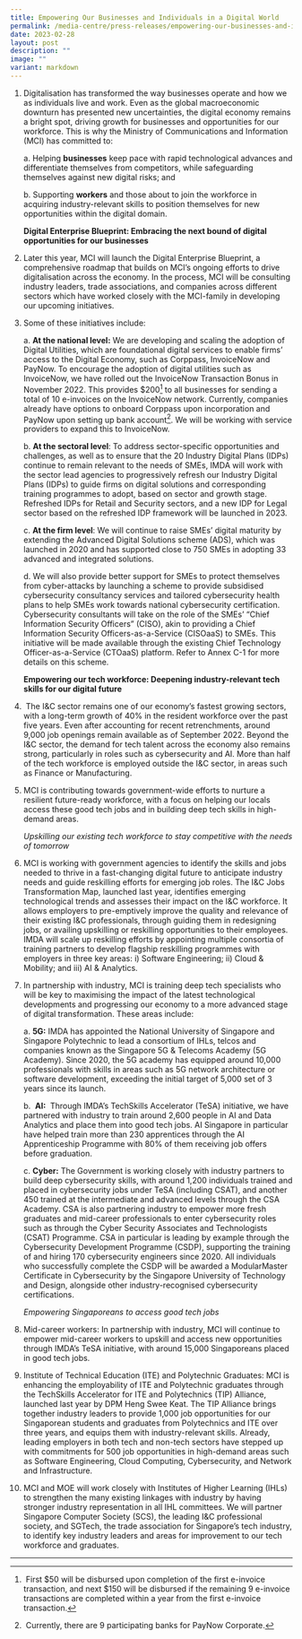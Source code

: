 ```yaml
---
title: Empowering Our Businesses and Individuals in a Digital World
permalink: /media-centre/press-releases/empowering-our-businesses-and-individuals-in-a-digital-world/
date: 2023-02-28
layout: post
description: ""
image: ""
variant: markdown
---
```

1. Digitalisation has transformed the way businesses operate and how we as individuals live and work. Even as the global macroeconomic downturn has presented new uncertainties, the digital economy remains a bright spot, driving growth for businesses and opportunities for our workforce. This is why the Ministry of Communications and Information (MCI) has committed to:   
  
    a. Helping **businesses** keep pace with rapid technological advances and differentiate themselves from competitors, while safeguarding themselves against new digital risks; and  

    b. Supporting **workers** and those about to join the workforce in acquiring industry-relevant skills to position themselves for new opportunities within the digital domain.  
  
    **Digital Enterprise Blueprint: Embracing the next bound of digital opportunities for our businesses** 

2. Later this year, MCI will launch the Digital Enterprise Blueprint, a comprehensive roadmap that builds on MCI’s ongoing efforts to drive digitalisation across the economy. In the process, MCI will be consulting industry leaders, trade associations, and companies across different sectors which have worked closely with the MCI-family in developing our upcoming initiatives.   
  
3. Some of these initiatives include:   
  
    a. **At the national level:** We are developing and scaling the adoption of Digital Utilities, which are foundational digital services to enable firms’ access to the Digital Economy, such as Corppass, InvoiceNow and PayNow. To encourage the adoption of digital utilities such as InvoiceNow, we have rolled out the InvoiceNow Transaction Bonus in November 2022. This provides $200[^1] to all businesses for sending a total of 10 e-invoices on the InvoiceNow network. Currently, companies already have options to onboard Corppass upon incorporation and PayNow upon setting up bank account[^2]. We will be working with service providers to expand this to InvoiceNow.   
  
    b. **At the sectoral level**: To address sector-specific opportunities and challenges, as well as to ensure that the 20 Industry Digital Plans (IDPs) continue to remain relevant to the needs of SMEs, IMDA will work with the sector lead agencies to progressively refresh our Industry Digital Plans (IDPs) to guide firms on digital solutions and corresponding training programmes to adopt, based on sector and growth stage. Refreshed IDPs for Retail and Security sectors, and a new IDP for Legal sector based on the refreshed IDP framework will be launched in 2023.   
  
    c. **At the firm level**: We will continue to raise SMEs’ digital maturity by extending the Advanced Digital Solutions scheme (ADS), which was launched in 2020 and has supported close to 750 SMEs in adopting 33 advanced and integrated solutions.   
  
    d. We will also provide better support for SMEs to protect themselves from cyber-attacks by launching a scheme to provide subsidised cybersecurity consultancy services and tailored cybersecurity health plans to help SMEs work towards national cybersecurity certification. Cybersecurity consultants will take on the role of the SMEs’ “Chief Information Security Officers” (CISO), akin to providing a Chief Information Security Officers-as-a-Service (CISOaaS) to SMEs. This initiative will be made available through the existing Chief Technology Officer-as-a-Service (CTOaaS) platform. Refer to Annex C-1 for more details on this scheme.   
  
    **Empowering our tech workforce: Deepening industry-relevant tech skills for our digital future**
		
4.  The I&C sector remains one of our economy’s fastest growing sectors, with a long-term growth of 40% in the resident workforce over the past five years. Even after accounting for recent retrenchments, around 9,000 job openings remain available as of September 2022. Beyond the I&C sector, the demand for tech talent across the economy also remains strong, particularly in roles such as cybersecurity and AI. More than half of the tech workforce is employed outside the I&C sector, in areas such as Finance or Manufacturing.   
  
5. MCI is contributing towards government-wide efforts to nurture a resilient future-ready workforce, with a focus on helping our locals access these good tech jobs and in building deep tech skills in high-demand areas.  
  
    *Upskilling our existing tech workforce to stay competitive with the needs of tomorrow*  
  
6. MCI is working with government agencies to identify the skills and jobs needed to thrive in a fast-changing digital future to anticipate industry needs and guide reskilling efforts for emerging job roles. The I&C Jobs Transformation Map, launched last year, identifies emerging technological trends and assesses their impact on the I&C workforce. It allows employers to pre-emptively improve the quality and relevance of their existing I&C professionals, through guiding them in redesigning jobs, or availing upskilling or reskilling opportunities to their employees. IMDA will scale up reskilling efforts by appointing multiple consortia of training partners to develop flagship reskilling programmes with employers in three key areas: i) Software Engineering; ii) Cloud & Mobility; and iii) AI & Analytics.  
  
7. In partnership with industry, MCI is training deep tech specialists who will be key to maximising the impact of the latest technological developments and progressing our economy to a more advanced stage of digital transformation. These areas include:  
  
    a. **5G:** IMDA has appointed the National University of Singapore and Singapore Polytechnic to lead a consortium of IHLs, telcos and companies known as the Singapore 5G & Telecoms Academy (5G Academy). Since 2020, the 5G academy has equipped around 10,000 professionals with skills in areas such as 5G network architecture or software development, exceeding the initial target of 5,000 set of 3 years since its launch.  
  
    b.  **AI:**  Through IMDA’s TechSkills Accelerator (TeSA) initiative, we have partnered with industry to train around 2,600 people in AI and Data Analytics and place them into good tech jobs. AI Singapore in particular have helped train more than 230 apprentices through the AI Apprenticeship Programme with 80% of them receiving job offers before graduation.  
  
    c. **Cyber:** The Government is working closely with industry partners to build deep cybersecurity skills, with around 1,200 individuals trained and placed in cybersecurity jobs under TeSA (including CSAT), and another 450 trained at the intermediate and advanced levels through the CSA Academy. CSA is also partnering industry to empower more fresh graduates and mid-career professionals to enter cybersecurity roles such as through the Cyber Security Associates and Technologists (CSAT) Programme. CSA in particular is leading by example through the Cybersecurity Development Programme (CSDP), supporting the training of and hiring 170 cybersecurity engineers since 2020. All individuals who successfully complete the CSDP will be awarded a ModularMaster Certificate in Cybersecurity by the Singapore University of Technology and Design, alongside other industry-recognised cybersecurity certifications.   
  
    *Empowering Singaporeans to access good tech jobs*  
  
8. Mid-career workers: In partnership with industry, MCI will continue to empower mid-career workers to upskill and access new opportunities through IMDA’s TeSA initiative, with around 15,000 Singaporeans placed in good tech jobs.  
  
9. Institute of Technical Education (ITE) and Polytechnic Graduates: MCI is enhancing the employability of ITE and Polytechnic graduates through the TechSkills Accelerator for ITE and Polytechnics (TIP) Alliance, launched last year by DPM Heng Swee Keat. The TIP Alliance brings together industry leaders to provide 1,000 job opportunities for our Singaporean students and graduates from Polytechnics and ITE over three years, and equips them with industry-relevant skills. Already, leading employers in both tech and non-tech sectors have stepped up with commitments for 500 job opportunities in high-demand areas such as Software Engineering, Cloud Computing, Cybersecurity, and Network and Infrastructure.   

10. MCI and MOE will work closely with Institutes of Higher Learning (IHLs) to strengthen the many existing linkages with industry by having stronger industry representation in all IHL committees. We will partner Singapore Computer Society (SCS), the leading I&C professional society, and SGTech, the trade association for Singapore’s tech industry, to identify key industry leaders and areas for improvement to our tech workforce and graduates.

------------------------------------------------------------------------------------
[^1]: First $50 will be disbursed upon completion of the first e-invoice transaction, and next $150 will be disbursed if the remaining 9 e-invoice transactions are completed within a year from the first e-invoice transaction.

[^2]: Currently, there are 9 participating banks for PayNow Corporate.